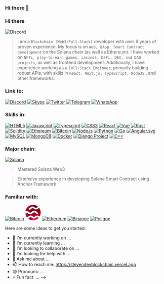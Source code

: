### Hi there 👋

 ### Hi there
<img src="https://media.giphy.com/media/n1NLjLW22bhxUKCfyD/giphy.gif" width="80" title="Discord">

>I am a ``` Blockchain (Web3/Full-Stack) ``` developer with over 6 years of proven experience. My focus is on ``` Web, dApp, Smart Contract development ``` on the Solana chain (as well as Ethereum). I have worked on ``` NFTs, play-to-earn games, casinos, DeFi, DEX, and DAO projects ```, as well as frontend development. Additionally, I have experience working as a ``` Full-Stack Engineer ```, primarily building robust APIs, with skills in ``` React, Next.js, TypeScript, NodeJS ``` , and other frameworks.

### Link to:
<a href = "https://discord.com/channels/@user/1169601798970036317"><img src="https://edent.github.io/SuperTinyIcons/images/svg/discord.svg" width="50" title="Discord"></a>
<a href = "https://web.skype.com/8:live:.cid.27aeb1981557f74c?inviteId=yG5gKNXqR69e&correlationId=d1e155b3-f289-4269-b589-b4a9c6b75bd6"><img src="https://edent.github.io/SuperTinyIcons/images/svg/skype.svg" width="50" title="Skype"></a>
<a href = "https://twitter.com/sol_maxi_dev"><img src="https://edent.github.io/SuperTinyIcons/images/svg/twitter.svg" width="50" title="Twitter"></a>
<a href = "https://t.me/HarmoniTechTeam"><img src="https://edent.github.io/SuperTinyIcons/images/svg/telegram.svg" width="50" title="Telegram"></a>
<a href = "https://wa.me/13137423660"><img src="https://edent.github.io/SuperTinyIcons/images/svg/whatsapp.svg" width="50" title="WhatsApp"></a>
### Skills in:
<a href = "#"><img src="https://edent.github.io/SuperTinyIcons/images/svg/html5.svg" width="50" title="HTML5"></a>
<a href = "#"><img src="https://edent.github.io/SuperTinyIcons/images/svg/javascript.svg" width="50" title="Javascript"></a>
<a href = "#"><img src="https://edent.github.io/SuperTinyIcons/images/svg/typescript.svg" width="50" title="Typescript"></a>
<a href = "#"><img src="https://edent.github.io/SuperTinyIcons/images/svg/css3.svg" width="50" title="CSS3"></a>
<a href = "#"><img src="https://edent.github.io/SuperTinyIcons/images/svg/react.svg" width="50" title="React"></a>
<a href = "#"><img src="https://edent.github.io/SuperTinyIcons/images/svg/vue.svg" width="50" title="Vue"></a>
<a href = "#"><img src="https://edent.github.io/SuperTinyIcons/images/svg/rust.svg" width="50" title="Rust"></a>
<a href = "#"><img src="https://edent.github.io/SuperTinyIcons/images/svg/solidity.svg" width="50" title="Solidity"></a>
<a href = "#"><img src="https://edent.github.io/SuperTinyIcons/images/svg/ethereum.svg" width="50" title="Ethereum"></a>
<a href = "#"><img src="https://edent.github.io/SuperTinyIcons/images/svg/bitcoin.svg" width="50" title="Bitcoin"></a>
<a href = "#"><img src="https://edent.github.io/SuperTinyIcons/images/svg/nodejs.svg" width="50" title="Node.js"></a>
<a href = "#"><img src="https://edent.github.io/SuperTinyIcons/images/svg/python.svg" width="50" title="Python"></a>
<a href = "#"><img src="https://edent.github.io/SuperTinyIcons/images/svg/go.svg" width="50" title="Go"></a>
<a href = "#"><img src="https://edent.github.io/SuperTinyIcons/images/svg/angular.svg" width="50" title="Angular.svg"></a>
<a href = "#"><img src="https://edent.github.io/SuperTinyIcons/images/svg/mysql.svg" width="50" title="MySQL"></a>
<a href = "#"><img src="https://edent.github.io/SuperTinyIcons/images/svg/mongodb.svg" width="50" title="MongoDB"></a>
<a href = "#"><img src="https://edent.github.io/SuperTinyIcons/images/svg/docker.svg" width="50" title="Docker"></a>
<a href = "#"><img src="https://edent.github.io/SuperTinyIcons/images/svg/djangoproject.svg" width="50" title="Django Project"></a>
<a href = "#"><img src="https://edent.github.io/SuperTinyIcons/images/svg/cplusplus.svg" width="50" title="C++"></a>
### Major chain:
<a href = "#"><img src="https://camo.githubusercontent.com/bb5fb828a63292e68a53977854a258e04976ed0b334cb705767d968c6231bb2a/68747470733a2f2f7365656b6c6f676f2e636f6d2f696d616765732f532f736f6c616e612d736f6c2d6c6f676f2d313238323841443233442d7365656b6c6f676f2e636f6d2e706e673f763d363337393434343438383930303030303030" width="60" title="Solana"></a>
> Mastered Solana Web3

> Extensive experience in developing Solana Smart Contract using Anchor Framework
### Familiar with: 
<a href = "#"><img src="https://camo.githubusercontent.com/935fa4512112cfcf3294394737dfc998e43074ed75d0c78cf4495e4e750b3c69/68747470733a2f2f7265732e636f696e70617065722e636f6d2f636f696e70617065722f626974636f696e5f6274635f6c6f676f5f363263353962383237652e706e67" width="50" title="Bitcoin"></a>
<a href = "#"><img src="https://github.com/HarmoniTech/HarmoniTech/raw/main/img/logo/Sei.png" width="50" title="SEI"></a>
<a href = "#"><img src="https://camo.githubusercontent.com/a558c697f75b1838c22714b488119106d83d8238a9344b8c0c8dad418729f8f7/68747470733a2f2f7365656b6c6f676f2e636f6d2f696d616765732f452f657468657265756d2d6c6f676f2d454336434442413435422d7365656b6c6f676f2e636f6d2e706e67" width="50" title="Ethereum"></a>
<a href = "#"><img src="https://camo.githubusercontent.com/34e04aaeafcd472a67b3929396aaefdac0769dae7c000ef6f3f71ddc2142fb04/68747470733a2f2f7365656b6c6f676f2e636f6d2f696d616765732f422f62696e616e63652d636f696e2d626e622d6c6f676f2d434439344343364433312d7365656b6c6f676f2e636f6d2e706e67" width="50" title="Binance"></a>
<a href = "#"><img src="https://camo.githubusercontent.com/83bdc2eb7ff097fb44861060babe079c3b009040f7d807156b4f4b6a82be2af5/68747470733a2f2f7365656b6c6f676f2e636f6d2f696d616765732f502f706f6c79676f6e2d6d617469632d6c6f676f2d314446444133413341382d7365656b6c6f676f2e636f6d2e706e67" width="50" title="Poligon"></a>


Here are some ideas to get you started:

- 🔭 I’m currently working on ...
- 🌱 I’m currently learning ...
- 👯 I’m looking to collaborate on ...
- 🤔 I’m looking for help with ...
- 💬 Ask me about ...
- 📫 How to reach me: <a href = "https://stevendevblockchain.vercel.app">https://stevendevblockchain.vercel.app</a>
- 😄 Pronouns: ...
- ⚡ Fun fact: ...
-->
